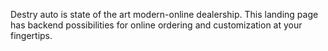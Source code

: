 Destry auto is state of the art modern-online dealership. This landing page has backend possibilities for online ordering and customization at your fingertips.
